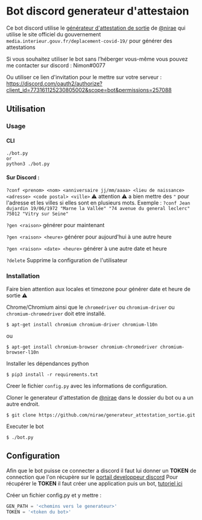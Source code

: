 # Bot discord generateur d'attestaion
Ce bot discord utilise le [générateur d'attestation de sortie](https://github.com/nirae/generateur_attestation_sortie) de [@nirae](https://github.com/nirae) qui utilise le site officiel du gouvernement `media.interieur.gouv.fr/deplacement-covid-19/` pour générer des attestations

Si vous souhaitez utiliser le bot sans l’héberger vous-même vous pouvez me contacter sur discord : Nimon#0077

Ou utiliser ce lien d'invitation pour le mettre sur votre serveur : https://discord.com/oauth2/authorize?client_id=773161125230805002&scope=bot&permissions=257088

## Utilisation
### Usage

#### CLI
```shell
./bot.py
or
python3 ./bot.py
```

#### Sur Discord :

`?conf <prenom> <nom> <anniversaire jj/mm/aaaa> <lieu de naissance> <adresse> <code postal> <ville>` ⚠️ attention ⚠️ a bien mettre des `"` pour l'adresse et les villes si elles sont en plusieurs mots. Exemple : `?conf Jean dujardin 19/06/1972 "Marne la Vallée" "74 avenue du general leclerc" 75012 "Vitry sur Seine"`

`?gen <raison>` générer pour maintenant

`?gen <raison> <heure>` générer pour aujourd'hui à une autre heure

`?gen <raison> <date> <heure>` générer à une autre date et heure

`?delete` Supprime la configuration de l'utilisateur

### Installation

Faire bien attention aux locales et timezone pour générer date et heure de sortie ⚠️

Chrome/Chromium ainsi que le `chromedriver` ou `chromium-driver` ou `chromium-chromedriver` doit etre installé.

`$ apt-get install chromium chromium-driver chromium-l10n`

ou

`$ apt-get install chromium-browser chromium-chromedriver chromium-browser-l10n`

Installer les dépendances python

`$ pip3 install -r requirements.txt`

Creer le fichier `config.py` avec les informations de configuration.

Cloner le generateur d'attestation de [@nirae](https://github.com/nirae) dans le dossier du bot ou a un autre endroit.

`$ git clone https://github.com/nirae/generateur_attestation_sortie.git`

Executer le bot

`$ ./bot.py`

## Configuration

Afin que le bot puisse ce connecter a discord il faut lui donner un **TOKEN** de connection que l'on récupère sur le [portail developpeur discord](https://discord.com/developers/applications)
Pour récupérer le **TOKEN** il faut créer une application puis un bot, [tutoriel ici](https://discordpy.readthedocs.io/en/latest/discord.html)

Créer un fichier config.py et y mettre :
```python
GEN_PATH = '<chemins vers le generateur>'
TOKEN = '<token du bot>'
```
